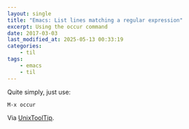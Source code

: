 ```yaml
---
layout: single
title: "Emacs: List lines matching a regular expression"
excerpt: Using the occur command
date: 2017-03-03
last_modified_at: 2025-05-13 00:33:19
categories:
    - til
tags:
    - emacs
    - til
---
```


Quite simply, just use:

```emacs
M-x occur
```

Via [UnixToolTip](https://twitter.com/UnixToolTip/status/827572452276441090).
